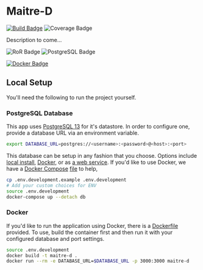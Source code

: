 # Maitre-D

[![Build Badge](https://img.shields.io/circleci/build/github/truggeri/maitre-d/main)](https://circleci.com/gh/truggeri/maitre-d/tree/main)
![Coverage Badge](https://img.shields.io/badge/coverage-100%25-brightgreen.svg)

Description to come...

![RoR Badge](https://img.shields.io/badge/-Ruby_On_Rails-b32424?style=flat&labelColor=cc0000&logo=ruby-on-rails&logoColor=white)
![PostgreSQL Badge](https://img.shields.io/badge/-PostgreSQL-426078?style=flat&labelColor=336791&logo=postgresql&logoColor=white)

[![Docker Badge](https://img.shields.io/badge/-Docker-4b99d4?style=flat&labelColor=2496ED&logo=docker&logoColor=white)](./Dockerfile)

## Local Setup

You'll need the following to run the project yourself.
### PostgreSQL Database

This app uses [PostgreSQL 13](https://www.postgresql.org/docs/13/) for it's datastore. In order to configure one, provide a database URL via an environment variable.

```bash
export DATABASE_URL=postgres://<username>:<password>@<host>:<port>
```

This database can be setup in any fashion that you choose. Options include [local install](https://www.postgresql.org/download/), [Docker](https://hub.docker.com/_/postgres?tab=description), or as [a web service](https://www.heroku.com/postgres). If you'd like to use Docker, we have a [Docker Compose](https://docs.docker.com/compose/) [file](./docker-compose.yml) to help,

```bash
cp .env.development.example .env.development
# Add your custom choices for ENV
source .env.development
docker-compose up --detach db
```

### Docker

If you'd like to run the application using Docker, there is a [Dockerfile](./Dockerfile) provided.
To use, build the container first and then run it with your configured database and port settings.

```bash
source .env.development
docker build -t maitre-d .
docker run --rm -e DATABASE_URL=$DATABASE_URL -p 3000:3000 maitre-d

